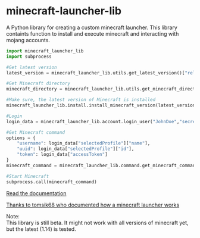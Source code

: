# minecraft-launcher-lib

A Python library for creating a custom minecraft launcher. This library containts function to install and execute minecraft and interacting with mojang accounts.

```python
import minecraft_launcher_lib
import subprocess

#Get latest version
latest_version = minecraft_launcher_lib.utils.get_latest_version()["release"]

#Get Minecraft directory
minecraft_directory = minecraft_launcher_lib.utils.get_minecraft_directory()

#Make sure, the latest version of Minecraft is installed
minecraft_launcher_lib.install.install_minecraft_version(latest_version,minecraft_directory)

#Login
login_data = minecraft_launcher_lib.account.login_user("JohnDoe","secret")

#Get Minecraft command
options = {
    "username": login_data["selectedProfile"]["name"],
    "uuid": login_data["selectedProfile"]["id"],
    "token": login_data["accessToken"]
}
minecraft_command = minecraft_launcher_lib.command.get_minecraft_command(latest_version,minecraft_directory,options)

#Start Minecraft
subprocess.call(minecraft_command)
```

[Read the documentation](https://minecraft-launcher-lib.readthedocs.io/en/latest/index.html)

[Thanks to tomsik68 who documented how a minecraft launcher works](https://github.com/tomsik68/mclauncher-api/wiki)

Note:  
This library is still beta. It might not work with all versions of minecraft yet, but the latest (1.14) is tested.

